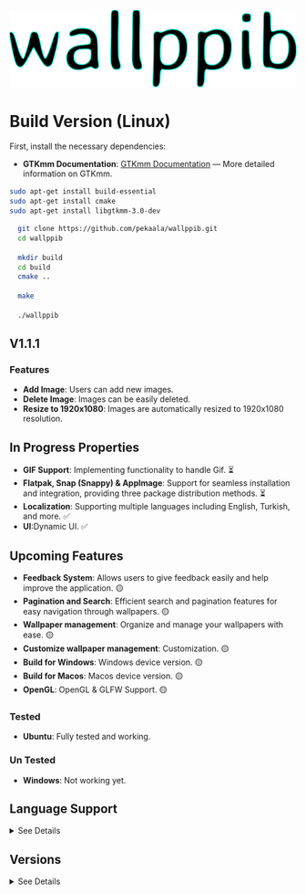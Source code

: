 ![Logo](https://raw.githubusercontent.com/pekaala/wallppib/6ab8329be185abf466c69699d1b765b87f1193ae/sc/logo_icon.svg)

# Build Version (Linux)

First, install the necessary dependencies:

- **GTKmm Documentation**: [GTKmm Documentation](https://www.gtk.org/docs/language-bindings/cpp) — More detailed information on GTKmm.

```bash
sudo apt-get install build-essential
sudo apt-get install cmake
sudo apt-get install libgtkmm-3.0-dev
```

```bash
  git clone https://github.com/pekaala/wallppib.git
  cd wallppib

  mkdir build
  cd build
  cmake ..

  make

  ./wallppib
```

## V1.1.1

### Features

- **Add Image**: Users can add new images.
- **Delete Image**: Images can be easily deleted.
- **Resize to 1920x1080**: Images are automatically resized to 1920x1080 resolution.

## In Progress Properties

- **GIF Support**: Implementing functionality to handle Gif. ⏳
- **Flatpak, Snap (Snappy) & AppImage**: Support for seamless installation and integration, providing three package distribution methods. ⏳
- **Localization**: Supporting multiple languages including English, Turkish, and more. ✅
- **UI**:Dynamic UI. ✅

## Upcoming Features

- **Feedback System**: Allows users to give feedback easily and help improve the application. 🟡
- **Pagination and Search**: Efficient search and pagination features for easy navigation through wallpapers. 🟡
- **Wallpaper management**: Organize and manage your wallpapers with ease. 🟡
- **Customize wallpaper management**: Customization. 🟡
- **Build for Windows**: Windows device version. 🟡
- **Build for Macos**: Macos device version. 🟡
- **OpenGL**: OpenGL & GLFW Support. 🟡

### Tested

- **Ubuntu**: Fully tested and working.

### Un Tested

- **Windows**: Not working yet.

## Language Support

<details>
  <summary>See Details</summary>

Translated with AI

- English [Help improve translation](https://github.com/pekaala/wallppib/blob/main/src/data/locales/en-US.json)
- French [Help improve translation](https://github.com/pekaala/wallppib/blob/main/src/data/locales/fr-FR.json)
- German [Help improve translation](https://github.com/pekaala/wallppib/blob/main/src/data/locales/de-DE.json)
- Spanish [Help improve translation](https://github.com/pekaala/wallppib/blob/main/src/data/locales/es-ES.json)
- Turkish [Help improve translation](https://github.com/pekaala/wallppib/blob/main/src/data/locales/tr-TR.json)
</details>

## Versions

<details>
  <summary>See Details</summary>

## 1.2.1

![Image 1 Description](https://raw.githubusercontent.com/pekaala/wallppib/refs/heads/main/screenshots/versions/1.2.1/one_img.png)

![Image 2 Description](https://raw.githubusercontent.com/pekaala/wallppib/refs/heads/main/screenshots/versions/1.2.1/two_img.png)

## 1.1.1

![Image 1 Description](https://raw.githubusercontent.com/pekaala/wallppib/refs/heads/main/screenshots/versions/1.1.1/1.png)

![Image 2 Description](https://raw.githubusercontent.com/pekaala/wallppib/refs/heads/main/screenshots/versions/1.1.1/2.png)

![Image 3 Description](https://raw.githubusercontent.com/pekaala/wallppib/refs/heads/main/screenshots/versions/1.1.1/3.png)

## 1.1.0

### Image 1

![Image 1 Description](https://github.com/pekaala/wallppib/blob/main/screenshots/versions/1.1.0/localizationwork.gif)

![Explore.](https://github.com/pekaala/wallppib/blob/main/screenshots/sc_explore.png)

![About.](https://github.com/pekaala/wallppib/blob/main/screenshots/sc_about.png)

</details>
